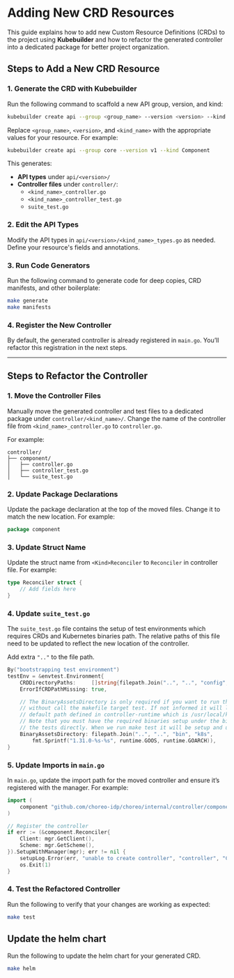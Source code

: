 
# Adding New CRD Resources

This guide explains how to add new Custom Resource Definitions (CRDs) to the project using **Kubebuilder** and how to refactor the generated controller into a dedicated package for better project organization.

## Steps to Add a New CRD Resource

### 1. **Generate the CRD with Kubebuilder**

Run the following command to scaffold a new API group, version, and kind:
```bash
kubebuilder create api --group <group_name> --version <version> --kind <kind_name>
```

Replace `<group_name>`, `<version>`, and `<kind_name>` with the appropriate values for your resource. For example:
```bash
kubebuilder create api --group core --version v1 --kind Component
```

This generates:
- **API types** under `api/<version>/`
- **Controller files** under `controller/`:
    - `<kind_name>_controller.go`
    - `<kind_name>_controller_test.go`
    - `suite_test.go`

### 2. **Edit the API Types**

Modify the API types in `api/<version>/<kind_name>_types.go` as needed. Define your resource's fields and annotations.

### 3. **Run Code Generators**

Run the following command to generate code for deep copies, CRD manifests, and other boilerplate:

```bash
make generate
make manifests
```

### 4. **Register the New Controller**

By default, the generated controller is already registered in `main.go`. You’ll refactor this registration in the next steps.

---

## Steps to Refactor the Controller

### 1. **Move the Controller Files**

Manually move the generated controller and test files to a dedicated package under `controller/<kind_name>/`. 
Change the name of the controller file from `<kind_name>_controller.go` to `controller.go`.

For example:
```plaintext
controller/
├── component/
│   ├── controller.go
│   ├── controller_test.go
│   └── suite_test.go
```

### 2. **Update Package Declarations**

Update the package declaration at the top of the moved files. Change it to match the new location. For example:
```go
package component
```

### 3. **Update Struct Name**

Update the struct name from `<Kind>Reconciler` to `Reconciler` in controller file. For example:

```go
type Reconciler struct {
    // Add fields here
}
```

### 4. **Update `suite_test.go`**

The `suite_test.go` file contains the setup of test environments which requires CRDs and Kubernetes binaries path.
The relative paths of this file need to be updated to reflect the new location of the controller.

Add extra `".."` to the file path.

```go
By("bootstrapping test environment")
testEnv = &envtest.Environment{
    CRDDirectoryPaths:     []string{filepath.Join("..", "..", "config", "crd", "bases")},
    ErrorIfCRDPathMissing: true,

    // The BinaryAssetsDirectory is only required if you want to run the tests directly
    // without call the makefile target test. If not informed it will look for the
    // default path defined in controller-runtime which is /usr/local/kubebuilder/.
    // Note that you must have the required binaries setup under the bin directory to perform
    // the tests directly. When we run make test it will be setup and used automatically.
    BinaryAssetsDirectory: filepath.Join("..", "..", "bin", "k8s",
        fmt.Sprintf("1.31.0-%s-%s", runtime.GOOS, runtime.GOARCH)),
}
```

### 5. **Update Imports in `main.go`**

In `main.go`, update the import path for the moved controller and ensure it’s registered with the manager. For example:
```go
import (
	component "github.com/choreo-idp/choreo/internal/controller/component"
)

// Register the controller
if err := (&component.Reconciler{
	Client: mgr.GetClient(),
    Scheme: mgr.GetScheme(),
}).SetupWithManager(mgr); err != nil {
	setupLog.Error(err, "unable to create controller", "controller", "Component")
	os.Exit(1)
}
```

### 4. **Test the Refactored Controller**

Run the following to verify that your changes are working as expected:

```bash
make test
```

## Update the helm chart 

Run the following to update the helm chart for your generated CRD.

```bash
make helm
```
